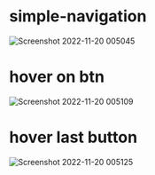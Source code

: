 ﻿# simple-navigation
![Screenshot 2022-11-20 005045](https://user-images.githubusercontent.com/111234791/202869102-7bd88eab-091a-4693-964e-ae6c8dbdccf5.jpg)
# hover on btn

![Screenshot 2022-11-20 005109](https://user-images.githubusercontent.com/111234791/202869126-b3aff1be-6f8d-4876-bf44-0b7ff05e6a2e.jpg)
# hover last button
![Screenshot 2022-11-20 005125](https://user-images.githubusercontent.com/111234791/202869136-4f3ea2ea-562a-4005-9edb-b2d964741cc4.jpg)

